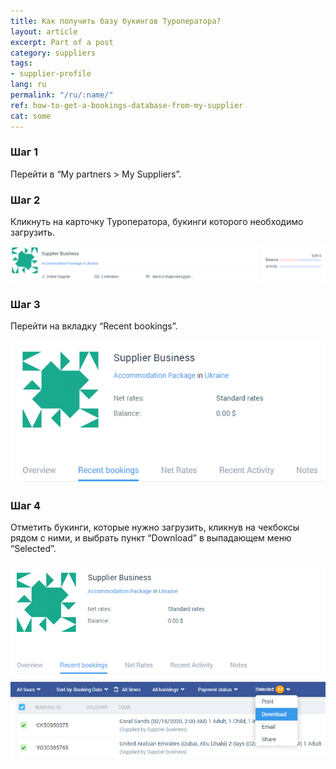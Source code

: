```yaml
---
title: Как получить базу букингов Туроператора?
layout: article
excerpt: Part of a post
category: suppliers
tags:
- supplier-profile
lang: ru
permalink: "/ru/:name/"
ref: how-to-get-a-bookings-database-from-my-supplier
cat: some
---
```


### **Шаг 1**

Перейти в “My partners > My Suppliers”.

### **Шаг 2**

Кликнуть на карточку Туроператора, букинги которого необходимо загрузить.

![Suppliers_recent_bookings1](/assets/images/suppliers_recent_bookings1.png)

### **Шаг 3**

Перейти на вкладку “Recent bookings”.

![Suppliers_recent_bookings2](/assets/images/suppliers_recent_bookings2.png)

### **Шаг 4**

Отметить букинги, которые нужно загрузить, кликнув на чекбоксы рядом с ними, и выбрать пункт “Download” в выпадающем меню “Selected”.

![How_to_get_a_bookings_database_from_my_supplier1](/assets/images/how_to_get_a_bookings_database_from_my_supplier1.png)
